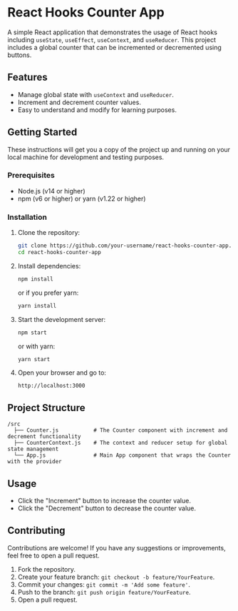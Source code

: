 # React Hooks Counter App

A simple React application that demonstrates the usage of React hooks including `useState`, `useEffect`, `useContext`, and `useReducer`. This project includes a global counter that can be incremented or decremented using buttons.

## Features

- Manage global state with `useContext` and `useReducer`.
- Increment and decrement counter values.
- Easy to understand and modify for learning purposes.

## Getting Started

These instructions will get you a copy of the project up and running on your local machine for development and testing purposes.

### Prerequisites

- Node.js (v14 or higher)
- npm (v6 or higher) or yarn (v1.22 or higher)

### Installation

1. Clone the repository:

   ```bash
   git clone https://github.com/your-username/react-hooks-counter-app.git
   cd react-hooks-counter-app
   ```

2. Install dependencies:

   ```bash
   npm install
   ```

   or if you prefer yarn:

   ```bash
   yarn install
   ```

3. Start the development server:

   ```bash
   npm start
   ```

   or with yarn:

   ```bash
   yarn start
   ```

4. Open your browser and go to:

   ```
   http://localhost:3000
   ```

## Project Structure

```
/src
  ├── Counter.js           # The Counter component with increment and decrement functionality
  ├── CounterContext.js    # The context and reducer setup for global state management
  └── App.js               # Main App component that wraps the Counter with the provider
```

## Usage

- Click the "Increment" button to increase the counter value.
- Click the "Decrement" button to decrease the counter value.

## Contributing

Contributions are welcome! If you have any suggestions or improvements, feel free to open a pull request.

1. Fork the repository.
2. Create your feature branch: `git checkout -b feature/YourFeature`.
3. Commit your changes: `git commit -m 'Add some feature'`.
4. Push to the branch: `git push origin feature/YourFeature`.
5. Open a pull request.

